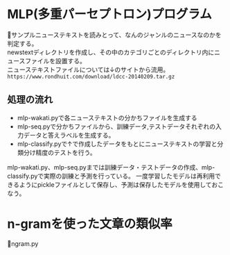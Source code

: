 # MLP(多重パーセプトロン)プログラム
サンプルニューステキストを読みとって、なんのジャンルのニュースなのかを判定する。  
newstextディレクトリを作成し、その中のカテゴリごとのディレクトリ内にニュースファイルを設置する。  
ニューステキストファイルについては↓のサイトから流用。  
`https://www.rondhuit.com/download/ldcc-20140209.tar.gz`

## 処理の流れ
- mlp-wakati.pyで各ニューステキストの分かちファイルを生成する
- mlp-seq.pyで分かちファイルから、訓練データ,テストデータそれぞれの入力データと答えラベルを生成する。
- mlp-classify.pyで↑で作成したデータをもとにニューステキストの学習と分類分け精度のテストを行う。

mlp-wakati.py、mlp-seq.pyまでは訓練データ・テストデータの作成、mlp-classify.pyで実際の訓練と予測を行っている。
一度学習したモデルは再利用できるようにpickleファイルとして保存し、予測は保存したモデルを使用しておこなう。

# n-gramを使った文章の類似率
ngram.py
